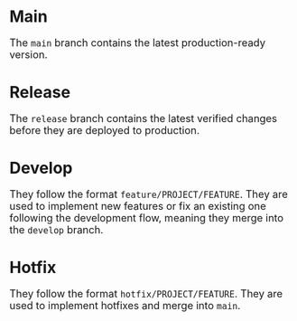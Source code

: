 # Main

<FONT SIZE=4>The `main` branch contains the latest production-ready version.</font>

# Release

<FONT SIZE=4>The `release` branch contains the latest verified changes before they are deployed to production.</font>

# Develop

<FONT SIZE=4>They follow the format `feature/PROJECT/FEATURE`. They are used to implement new features or fix an existing one following the development flow, meaning they merge into the `develop` branch.</font>

# Hotfix

<FONT SIZE=4>They follow the format `hotfix/PROJECT/FEATURE`. They are used to implement hotfixes and merge into `main`.</font>
